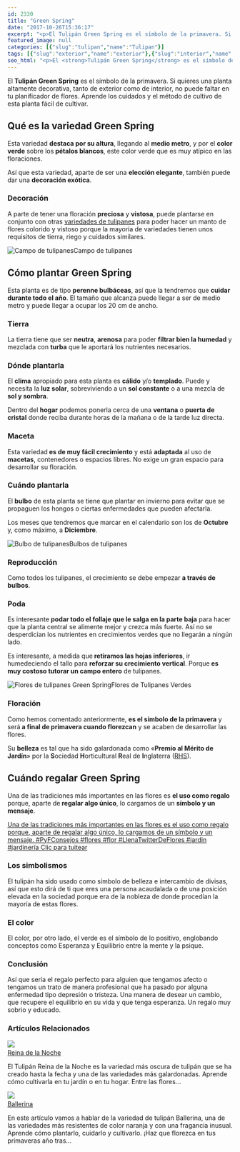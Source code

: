 ```yaml
---
id: 2330
title: "Green Spring"
date: "2017-10-26T15:36:17"
excerpt: "<p>El Tulipán Green Spring es el símbolo de la primavera. Si quieres una planta altamente decorativa, tanto de exterior como de interior, no puede faltar en tu planificador de flores. Aprende los cuidados y el método de cultivo de esta planta fácil de cultivar. Qué es la variedad Green Spring Esta variedad destaca por su&hellip; <a class=\"more-link\" href=\"https://plantasyflores.online/tulipan/green-spring/\">Seguir leyendo <span class=\"screen-reader-text\">Green Spring</span> <span class=\"meta-nav\" aria-hidden=\"true\">&rarr;</span></a></p>\n"
featured_image: null
categories: [{"slug":"tulipan","name":"Tulipan"}]
tags: [{"slug":"exterior","name":"exterior"},{"slug":"interior","name":"interior"}]
seo_html: "<p>El <strong>Tulipán Green Spring</strong> es el símbolo de la primavera. Si quieres una planta altamente decorativa, tanto de exterior como de interior, no puede faltar en tu planificador de flores. Aprende los cuidados y el método de cultivo de esta planta fácil de cultivar.</p> <h2>Qué es la variedad Green Spring</h2> <p>Esta variedad <strong>destaca por su altura</strong>, llegando al <strong>medio metro</strong>, y por el <strong>color verde</strong> sobre los<strong> pétalos blancos</strong>, este color verde que es muy atípico en las floraciones.</p> <p>Así que esta variedad, aparte de ser una <strong>elección elegante</strong>, también puede dar una <strong>decoración exótica</strong>.</p> <h3>Decoración</h3> <p>A parte de tener una floración <strong>preciosa</strong> y <strong>vistosa</strong>, puede plantarse en conjunto con otras <a href=\"/tulipan\">variedades de tulipanes</a> para poder hacer un manto de flores colorido y vistoso porque la mayoría de variedades tienen unos requisitos de tierra, riego y cuidados similares.</p> <img src=\"https://plantasyflores.online/wp-content/uploads/2017/10/tulips-1331597_1920-325x216.jpg\" alt=\"Campo de tulipanes\" />Campo de tulipanes <h2>Cómo plantar Green Spring</h2> <p>Esta planta es de tipo <strong>perenne bulbáceas</strong>, así que la tendremos que <strong>cuidar durante todo el año</strong>. El tamaño que alcanza puede llegar a ser de medio metro y puede llegar a ocupar los 20 cm de ancho.</p> <h3>Tierra</h3> <p>La tierra tiene que ser <strong>neutra</strong>, <strong>arenosa</strong> para poder <strong>filtrar bien la humedad</strong> y mezclada con <strong>turba</strong> que le aportará los nutrientes necesarios.</p> <h3>Dónde plantarla</h3> <p>El <strong>clima</strong> apropiado para esta planta es <strong>cálido</strong> y/o <strong>templado</strong>. Puede y necesita la <strong>luz solar</strong>, sobreviviendo a un <strong>sol constante</strong> o a una mezcla de <strong>sol y sombra</strong>.</p> <p>Dentro del <strong>hogar</strong> podemos ponerla cerca de una <strong>ventana</strong> o <strong>puerta de cristal</strong> donde reciba durante horas de la mañana o de la tarde luz directa.</p> <h3>Maceta</h3> <p>Esta variedad<strong> es de muy fácil crecimiento</strong> y está <strong>adaptada</strong> al uso de <strong>macetas</strong>, contenedores o espacios libres. No exige un gran espacio para desarrollar su floración.</p> <h3>Cuándo plantarla</h3> <p>El <strong>bulbo</strong> de esta planta se tiene que plantar en invierno para evitar que se propaguen los hongos o ciertas enfermedades que pueden afectarla.</p> <p>Los meses que tendremos que marcar en el calendario son los de <strong>Octubre</strong> y, como máximo, a <strong>Diciembre</strong>.</p> <img src=\"https://plantasyflores.online/wp-content/uploads/2017/10/tulip-683989_1280-325x216.jpg\" alt=\"Bulbo de tulipanes\" />Bulbos de tulipanes <h3>Reproducción</h3> <p>Como todos los tulipanes, el crecimiento se debe empezar <strong>a través de bulbos</strong>.</p> <h3>Poda</h3> <p>Es interesante <strong>podar todo el follaje que le salga en la parte baja</strong> para hacer que la planta central se alimente mejor y crezca más fuerte. Así no se desperdician los nutrientes en crecimientos verdes que no llegarán a ningún lado.</p> <p>Es interesante, a medida que<strong> retiramos las hojas inferiores</strong>, ir humedeciendo el tallo para <strong>reforzar su crecimiento vertical</strong>. Porque<strong> es muy costoso tutorar un campo entero</strong> de tulipanes.</p> <img src=\"https://plantasyflores.online/wp-content/uploads/2017/10/tulips-2318584_1920-325x217.jpg\" alt=\"Flores de tulipanes Green Spring\" />Flores de Tulipanes Verdes <h3>Floración</h3> <p>Como hemos comentado anteriormente, <strong>es el símbolo de la primavera</strong> y será<strong> a final de primavera cuando florezcan</strong> y se acaben de desarrollar las flores.</p> <p>Su <strong>belleza</strong> es tal que ha sido galardonada como «<strong>Premio al Mérito de Jardín</strong>» por la <strong>S</strong>ociedad <strong>H</strong>orticultural <strong>R</strong>eal de <strong>I</strong>nglaterra (<a href=\"https://www.rhs.org.uk/\" target=\"_blank\" rel=\"noopener noreferrer\">RHS</a>).</p> <h2>Cuándo regalar Green Spring</h2> <p>Una de las tradiciones más importantes en las flores es <strong>el uso como regalo</strong> porque, aparte de<strong> regalar algo único</strong>, lo cargamos de un <strong>símbolo y un mensaje</strong>.</p> <p><a href=\"https://twitter.com/intent/tweet?url=/tulipan/ballerina/&amp;text=Una%20de%20las%20tradiciones%20m%C3%A1s%20importantes%20en%20las%20flores%20es%20el%20uso%20como%20regalo%20porque%2C%20aparte%20de%20regalar%20algo%20%C3%BAnico%2C%20lo%20cargamos%20de%20un%20s%C3%ADmbolo%20y%20un%20mensaje.%20%23PyFConsejos%20%23flores%20%23flor%20%23LlenaTwitterDeFlores%20%23jardin%20%23jardiner%C3%ADa&amp;related\" target=\"_blank\" rel=\"noopener noreferrer\">Una de las tradiciones más importantes en las flores es el uso como regalo porque, aparte de regalar algo único, lo cargamos de un símbolo y un mensaje. #PyFConsejos #flores #flor #LlenaTwitterDeFlores #jardin #jardinería </a><a href=\"https://twitter.com/intent/tweet?url=/tulipan/ballerina/&amp;text=Una%20de%20las%20tradiciones%20m%C3%A1s%20importantes%20en%20las%20flores%20es%20el%20uso%20como%20regalo%20porque%2C%20aparte%20de%20regalar%20algo%20%C3%BAnico%2C%20lo%20cargamos%20de%20un%20s%C3%ADmbolo%20y%20un%20mensaje.%20%23PyFConsejos%20%23flores%20%23flor%20%23LlenaTwitterDeFlores%20%23jardin%20%23jardiner%C3%ADa&amp;related\" target=\"_blank\" rel=\"noopener noreferrer\">﻿Clic para tuitear</a></p> <h3>Los simbolismos</h3> <p>El tulipán ha sido usado como símbolo de belleza e intercambio de divisas, así que esto dirá de ti que eres una persona acaudalada o de una posición elevada en la sociedad porque era de la nobleza de donde procedían la mayoría de estas flores.</p> <h3>El color</h3> <p>El color, por otro lado, el verde es el símbolo de lo positivo, englobando conceptos como Esperanza y Equilibrio entre la mente y la psique.</p> <h3>Conclusión</h3> <p>Así que sería el regalo perfecto para alguien que tengamos afecto o tengamos un trato de manera profesional que ha pasado por alguna enfermedad tipo depresión o tristeza. Una manera de desear un cambio, que recupere el equilibrio en su vida y que tenga esperanza. Un regalo muy sobrio y educado.</p> <h3> Artículos Relacionados<br /> </h3> <img src=\"https://plantasyflores.online/wp-content/uploads/2017/10/tulip-1744257_1920.jpg\" /> <a href=\"/tulipan/reina-de-la-noche/\"><br /> Reina de la Noche<br /> </a> <p>El Tulipán Reina de la Noche es la variedad más oscura de tulipán que se ha creado hasta la fecha y una de las variedades más galardonadas. Aprende cómo cultivarla en tu jardín o en tu hogar. Entre las flores...</p> <img src=\"https://plantasyflores.online/wp-content/uploads/2017/10/tulip-1450759_1920.jpg\" /> <a href=\"/tulipan/ballerina/\"><br /> Ballerina<br /> </a> <p>En este artículo vamos a hablar de la variedad de tulipán Ballerina, una de las variedades más resistentes de color naranja y con una fragancia inusual. Aprende cómo plantarlo, cuidarlo y cultivarlo. ¡Haz que florezca en tus primaveras año tras...</p>"
---
```


<p>El <strong>Tulipán Green Spring</strong> es el símbolo de la primavera. Si quieres una planta altamente decorativa, tanto de exterior como de interior, no puede faltar en tu planificador de flores. Aprende los cuidados y el método de cultivo de esta planta fácil de cultivar.</p> <h2>Qué es la variedad Green Spring</h2> <p>Esta variedad <strong>destaca por su altura</strong>, llegando al <strong>medio metro</strong>, y por el <strong>color verde</strong> sobre los<strong> pétalos blancos</strong>, este color verde que es muy atípico en las floraciones.</p> <p>Así que esta variedad, aparte de ser una <strong>elección elegante</strong>, también puede dar una <strong>decoración exótica</strong>.</p> <h3>Decoración</h3> <p>A parte de tener una floración <strong>preciosa</strong> y <strong>vistosa</strong>, puede plantarse en conjunto con otras <a href="/tulipan">variedades de tulipanes</a> para poder hacer un manto de flores colorido y vistoso porque la mayoría de variedades tienen unos requisitos de tierra, riego y cuidados similares.</p> <img src="https://plantasyflores.online/wp-content/uploads/2017/10/tulips-1331597_1920-325x216.jpg" alt="Campo de tulipanes" />Campo de tulipanes <h2>Cómo plantar Green Spring</h2> <p>Esta planta es de tipo <strong>perenne bulbáceas</strong>, así que la tendremos que <strong>cuidar durante todo el año</strong>. El tamaño que alcanza puede llegar a ser de medio metro y puede llegar a ocupar los 20 cm de ancho.</p> <h3>Tierra</h3> <p>La tierra tiene que ser <strong>neutra</strong>, <strong>arenosa</strong> para poder <strong>filtrar bien la humedad</strong> y mezclada con <strong>turba</strong> que le aportará los nutrientes necesarios.</p> <h3>Dónde plantarla</h3> <p>El <strong>clima</strong> apropiado para esta planta es <strong>cálido</strong> y/o <strong>templado</strong>. Puede y necesita la <strong>luz solar</strong>, sobreviviendo a un <strong>sol constante</strong> o a una mezcla de <strong>sol y sombra</strong>.</p> <p>Dentro del <strong>hogar</strong> podemos ponerla cerca de una <strong>ventana</strong> o <strong>puerta de cristal</strong> donde reciba durante horas de la mañana o de la tarde luz directa.</p> <h3>Maceta</h3> <p>Esta variedad<strong> es de muy fácil crecimiento</strong> y está <strong>adaptada</strong> al uso de <strong>macetas</strong>, contenedores o espacios libres. No exige un gran espacio para desarrollar su floración.</p> <h3>Cuándo plantarla</h3> <p>El <strong>bulbo</strong> de esta planta se tiene que plantar en invierno para evitar que se propaguen los hongos o ciertas enfermedades que pueden afectarla.</p> <p>Los meses que tendremos que marcar en el calendario son los de <strong>Octubre</strong> y, como máximo, a <strong>Diciembre</strong>.</p> <img src="https://plantasyflores.online/wp-content/uploads/2017/10/tulip-683989_1280-325x216.jpg" alt="Bulbo de tulipanes" />Bulbos de tulipanes <h3>Reproducción</h3> <p>Como todos los tulipanes, el crecimiento se debe empezar <strong>a través de bulbos</strong>.</p> <h3>Poda</h3> <p>Es interesante <strong>podar todo el follaje que le salga en la parte baja</strong> para hacer que la planta central se alimente mejor y crezca más fuerte. Así no se desperdician los nutrientes en crecimientos verdes que no llegarán a ningún lado.</p> <p>Es interesante, a medida que<strong> retiramos las hojas inferiores</strong>, ir humedeciendo el tallo para <strong>reforzar su crecimiento vertical</strong>. Porque<strong> es muy costoso tutorar un campo entero</strong> de tulipanes.</p> <img src="https://plantasyflores.online/wp-content/uploads/2017/10/tulips-2318584_1920-325x217.jpg" alt="Flores de tulipanes Green Spring" />Flores de Tulipanes Verdes <h3>Floración</h3> <p>Como hemos comentado anteriormente, <strong>es el símbolo de la primavera</strong> y será<strong> a final de primavera cuando florezcan</strong> y se acaben de desarrollar las flores.</p> <p>Su <strong>belleza</strong> es tal que ha sido galardonada como «<strong>Premio al Mérito de Jardín</strong>» por la <strong>S</strong>ociedad <strong>H</strong>orticultural <strong>R</strong>eal de <strong>I</strong>nglaterra (<a href="https://www.rhs.org.uk/" target="_blank" rel="noopener noreferrer">RHS</a>).</p> <h2>Cuándo regalar Green Spring</h2> <p>Una de las tradiciones más importantes en las flores es <strong>el uso como regalo</strong> porque, aparte de<strong> regalar algo único</strong>, lo cargamos de un <strong>símbolo y un mensaje</strong>.</p> <p><a href="https://twitter.com/intent/tweet?url=/tulipan/ballerina/&amp;text=Una%20de%20las%20tradiciones%20m%C3%A1s%20importantes%20en%20las%20flores%20es%20el%20uso%20como%20regalo%20porque%2C%20aparte%20de%20regalar%20algo%20%C3%BAnico%2C%20lo%20cargamos%20de%20un%20s%C3%ADmbolo%20y%20un%20mensaje.%20%23PyFConsejos%20%23flores%20%23flor%20%23LlenaTwitterDeFlores%20%23jardin%20%23jardiner%C3%ADa&amp;related" target="_blank" rel="noopener noreferrer">Una de las tradiciones más importantes en las flores es el uso como regalo porque, aparte de regalar algo único, lo cargamos de un símbolo y un mensaje. #PyFConsejos #flores #flor #LlenaTwitterDeFlores #jardin #jardinería </a><a href="https://twitter.com/intent/tweet?url=/tulipan/ballerina/&amp;text=Una%20de%20las%20tradiciones%20m%C3%A1s%20importantes%20en%20las%20flores%20es%20el%20uso%20como%20regalo%20porque%2C%20aparte%20de%20regalar%20algo%20%C3%BAnico%2C%20lo%20cargamos%20de%20un%20s%C3%ADmbolo%20y%20un%20mensaje.%20%23PyFConsejos%20%23flores%20%23flor%20%23LlenaTwitterDeFlores%20%23jardin%20%23jardiner%C3%ADa&amp;related" target="_blank" rel="noopener noreferrer">﻿Clic para tuitear</a></p> <h3>Los simbolismos</h3> <p>El tulipán ha sido usado como símbolo de belleza e intercambio de divisas, así que esto dirá de ti que eres una persona acaudalada o de una posición elevada en la sociedad porque era de la nobleza de donde procedían la mayoría de estas flores.</p> <h3>El color</h3> <p>El color, por otro lado, el verde es el símbolo de lo positivo, englobando conceptos como Esperanza y Equilibrio entre la mente y la psique.</p> <h3>Conclusión</h3> <p>Así que sería el regalo perfecto para alguien que tengamos afecto o tengamos un trato de manera profesional que ha pasado por alguna enfermedad tipo depresión o tristeza. Una manera de desear un cambio, que recupere el equilibrio en su vida y que tenga esperanza. Un regalo muy sobrio y educado.</p> <h3> Artículos Relacionados<br /> </h3> <img src="https://plantasyflores.online/wp-content/uploads/2017/10/tulip-1744257_1920.jpg" /> <a href="/tulipan/reina-de-la-noche/"><br /> Reina de la Noche<br /> </a> <p>El Tulipán Reina de la Noche es la variedad más oscura de tulipán que se ha creado hasta la fecha y una de las variedades más galardonadas. Aprende cómo cultivarla en tu jardín o en tu hogar. Entre las flores...</p> <img src="https://plantasyflores.online/wp-content/uploads/2017/10/tulip-1450759_1920.jpg" /> <a href="/tulipan/ballerina/"><br /> Ballerina<br /> </a> <p>En este artículo vamos a hablar de la variedad de tulipán Ballerina, una de las variedades más resistentes de color naranja y con una fragancia inusual. Aprende cómo plantarlo, cuidarlo y cultivarlo. ¡Haz que florezca en tus primaveras año tras...</p>
